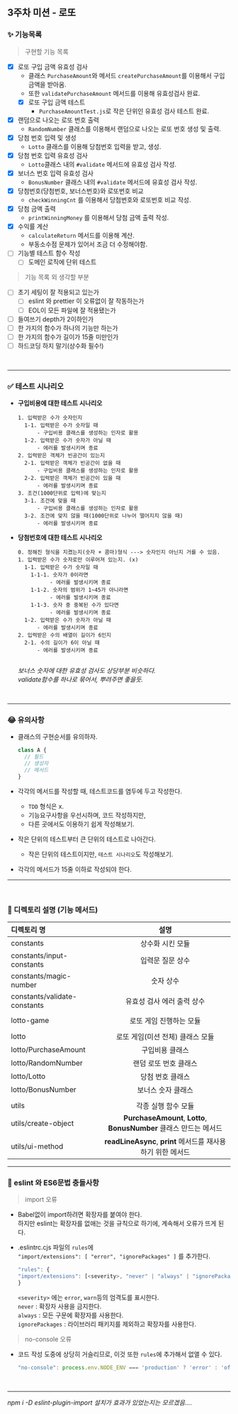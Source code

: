 ## 3주차 미션 - 로또

### ✨ 기능목록

> 구현할 기능 목록

- [x] 로또 구입 금액 유효성 검사
  - 클래스 `PurchaseAmount`와 메서드 `createPurchaseAmount`를 이용해서 구입 금액을 받아옴.
  - 또한 `validatePurchaseAmount` 메서드를 이용해 유효성검사 완료.
  - [x] 로또 구입 금액 테스트
    - `PurchaseAmountTest.js`로 작은 단위인 유효성 검사 테스트 완료.
- [x] 랜덤으로 나오는 로또 번호 출력
  - `RandomNumber` 클래스를 이용해서 랜덤으로 나오는 로또 번호 생성 및 출력.
- [x] 당첨 번호 입력 및 생성
  - `Lotto` 클래스를 이용해 당첨번호 입력을 받고, 생성.
- [x] 당첨 번호 입력 유효성 검사
  - `Lotto`클래스 내의 `#validate` 메서드에 유효성 검사 작성.
- [x] 보너스 번호 입력 유효성 검사
  - `BonusNumber` 클래스 내의 `#validate` 메서드에 유효성 검사 작성.
- [x] 당첨번호(당첨번호, 보너스번호)와 로또번호 비교
  - `checkWinningCnt` 를 이용해서 당첨번호와 로또번호 비교 작성.
- [x] 당첨 금액 출력
  - `printWinningMoney` 를 이용해서 당첨 금액 출력 작성.
- [x] 수익률 계산
  - `calculateReturn` 메서드를 이용해 계산.
  - 부동소수점 문제가 있어서 조금 더 수정해야함.
- [ ] 기능별 테스트 함수 작성
  - [ ] 도메인 로직에 단위 테스트

> 기능 목록 외 생각할 부분

- [ ] 초기 세팅이 잘 적용되고 있는가
  - [ ] eslint 와 prettier 이 오류없이 잘 작동하는가
  - [ ] EOL이 모든 파일에 잘 적용됐는가
- [ ] 들여쓰기 depth가 2이하인가
- [ ] 한 가지의 함수가 하나의 기능만 하는가
- [ ] 한 가지의 함수가 길이가 15줄 미만인가
- [ ] 하드코딩 하지 말기(상수화 필수!)

<br>

---

### ✅ 테스트 시나리오

- **구입비용에 대한 테스트 시나리오**

  ```
  1. 입력받은 수가 숫자인지
    1-1. 입력받은 수가 숫자일 때
        - 구입비용 클래스를 생성하는 인자로 활용
    1-2. 입력받은 수가 숫자가 아닐 때
        - 에러를 발생시키며 종료
  2. 입력받은 객체가 빈공간이 있는지
    2-1. 입력받은 객체가 빈공간이 없을 때
        - 구입비용 클래스를 생성하는 인자로 활용
    2-2. 입력받은 객체가 빈공간이 있을 때
        - 에러를 발생시키며 종료
  3. 조건(1000단위로 입력)에 맞는지
    3-1. 조건에 맞을 때
        - 구입비용 클래스를 생성하는 인자로 활용
    3-2. 조건에 맞지 않을 때(1000단위로 나누어 떨어지지 않을 때)
        - 에러를 발생시키며 종료
  ```

- **당첨번호에 대한 테스트 시나리오**

  ```
  0. 정해진 형식을 지켰는지(숫자 + 콤마)형식 ---> 숫자인지 아닌지 거를 수 있음.
  1. 입력받은 수가 숫자로만 이루어져 있는지. (x)
    1-1. 입력받은 수가 숫자일 때
      1-1-1. 숫자가 0이라면
            - 에러를 발생시키며 종료
      1-1-2. 숫자의 범위가 1~45가 아니라면
            - 에러를 발생시키며 종료
      1-1-3. 숫자 중 중복된 수가 있다면
            - 에러를 발생시키며 종료
    1-2. 입력받은 수가 숫자가 아닐 때
        - 에러를 발생시키며 종료
  2. 입력받은 수의 배열이 길이가 6인지
    2-1. 수의 길이가 6이 아닐 때
        - 에러를 발생시키며 종료


  ```

  _보너스 숫자에 대한 유효성 검사도 상당부분 비슷하다._  
  _validate함수를 하나로 묶어서, 뿌려주면 좋을듯._

<br>

---

### 😂 유의사항

- 클래스의 구현순서를 유의하자.

  ```javascript
  class A {
    // 필드
    // 생성자
    // 메서드
  }
  ```

- 각각의 메서드를 작성할 때, 테스트코드를 염두에 두고 작성한다.

  - `TDD` 형식은 x.
  - 기능요구사항을 우선시하며, 코드 작성하지만,
  - 다른 곳에서도 이용하기 쉽게 작성해보기.

- 작은 단위의 테스트부터 큰 단위의 테스트로 나아간다.

  - 작은 단위의 테스트이지만, `테스트 시나리오`도 작성해보기.

- 각각의 메서드가 15줄 이하로 작성되야 한다.

---

<br>

### 🔎 디렉토리 설명 (기능 메서드)

| 디렉토리 명                  |                                설명                                 |
| :--------------------------- | :-----------------------------------------------------------------: |
| constants                    |                          상수화 시킨 모듈                           |
| constants/input-constants    |                          입력문 질문 상수                           |
| constants/magic-number       |                              숫자 상수                              |
| constants/validate-constants |                     유효성 검사 에러 출력 상수                      |
|                              |                                                                     |
| lotto-game                   |                       로또 게임 진행하는 모듈                       |
|                              |                                                                     |
| lotto                        |                  로또 게임(미션 전체) 클래스 모듈                   |
| lotto/PurchaseAmount         |                           구입비용 클래스                           |
| lotto/RandomNumber           |                        랜덤 로또 번호 클래스                        |
| lotto/Lotto                  |                          당첨 번호 클래스                           |
| lotto/BonusNumber            |                         보너스 숫자 클래스                          |
|                              |                                                                     |
| utils                        |                         각종 실행 함수 모듈                         |
| utils/create-object          | **PurchaseAmount**, **Lotto**, **BonusNumber** 클래스 만드는 메서드 |
| utils/ui-method              |    **readLineAsync**, **print** 메서드를 재사용하기 위한 메서드     |

---

### 🐛 eslint 와 ES6문법 충돌사항

> import 오류

- Babel없이 import하려면 확장자를 붙여야 한다.  
  하지만 eslint는 확장자를 없애는 것을 규칙으로 하기에,
  계속해서 오류가 뜨게 된다.

- .eslintrc.cjs 파일의 `rules`에  
  `"import/extensions": [ "error", "ignorePackages" ]` 를 추가한다.

  ```cjs
  "rules": {
  "import/extensions": [<severity>, "never" | "always" | "ignorePackages"]
  }
  ```

  `<severity>` 에는 `error`, `warn`등의 엄격도를 표시한다.  
  `never` : 확장자 사용을 금지한다.  
  `always` : 모든 구문에 확장자를 사용한다.  
  `ignorePackages` : 라이브러리 패키지를 제외하고 확장자를 사용한다.

> no-console 오류

- 코드 작성 도중에 상당히 거슬리므로,
  이것 또한 `rules`에 추가해서 없앨 수 있다.

  ```cjs
  "no-console": process.env.NODE_ENV === 'production' ? 'error' : 'off',
  ```

<br>

---

_npm i -D eslint-plugin-import 설치가 효과가 있었는지는 모르겠음...._

